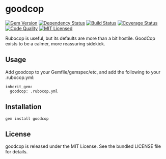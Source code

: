 goodcop
=========

[![Gem Version](https://img.shields.io/gem/v/goodcop.svg)](https://rubygems.org/gems/goodcop)
[![Dependency Status](https://img.shields.io/gemnasium/akerl/goodcop.svg)](https://gemnasium.com/akerl/goodcop)
[![Build Status](https://img.shields.io/circleci/project/akerl/goodcop.svg)](https://circleci.com/gh/akerl/goodcop)
[![Coverage Status](https://img.shields.io/codecov/c/github/akerl/goodcop.svg)](https://codecov.io/github/akerl/goodcop)
[![Code Quality](https://img.shields.io/codacy/.svg)](https://www.codacy.com/app/akerl/goodcop)
[![MIT Licensed](https://img.shields.io/badge/license-MIT-green.svg)](https://tldrlegal.com/license/mit-license)

Rubocop is useful, but its defaults are more than a bit hostile. GoodCop exists to be a calmer, more reassuring sidekick.

## Usage

Add goodcop to your Gemfile/gemspec/etc, and add the following to your .rubocop.yml:

```
inherit_gem:
  goodcop: .rubocop.yml
```

## Installation

    gem install goodcop

## License

goodcop is released under the MIT License. See the bundled LICENSE file for details.

